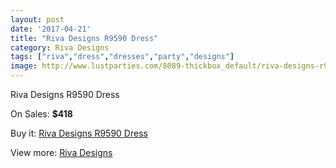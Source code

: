 ```yaml
---
layout: post
date: '2017-04-21'
title: "Riva Designs R9590 Dress"
category: Riva Designs
tags: ["riva","dress","dresses","party","designs"]
image: http://www.lustparties.com/8089-thickbox_default/riva-designs-r9590-dress.jpg
---
```

Riva Designs R9590 Dress

On Sales: **$418**
<a href="https://www.lustparties.com/en/riva-designs/2709-riva-designs-r9590-dress.html"><amp-img layout="responsive" width="600" height="600" src="//www.lustparties.com/8089-thickbox_default/riva-designs-r9590-dress.jpg" alt="Riva Designs R9590 Dress 0" /></a>
<a href="https://www.lustparties.com/en/riva-designs/2709-riva-designs-r9590-dress.html"><amp-img layout="responsive" width="600" height="600" src="//www.lustparties.com/8090-thickbox_default/riva-designs-r9590-dress.jpg" alt="Riva Designs R9590 Dress 1" /></a>

Buy it: [Riva Designs R9590 Dress](https://www.lustparties.com/en/riva-designs/2709-riva-designs-r9590-dress.html "Riva Designs R9590 Dress")

View more: [Riva Designs](https://www.lustparties.com/en/6-riva-designs "Riva Designs")